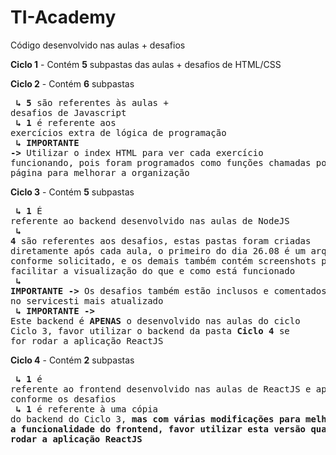 # TI-Academy
Código desenvolvido nas aulas + desafios

**Ciclo 1** - Contém **5** subpastas das aulas + desafios de HTML/CSS

**Ciclo 2** - Contém **6** subpastas<br /><pre>
  **↳ 5** são referentes às aulas + desafios de Javascript<br />
  **↳ 1** é referente aos exercícios extra de lógica de programação<br />
  **↳ IMPORTANTE ->** Utilizar o index HTML para ver cada exercício funcionando, pois foram programados
  como funções chamadas por botões na página para melhorar a organização<br /></pre>
**Ciclo 3** - Contém **5** subpastas<br /><pre>
  **↳ 1** É referente ao backend desenvolvido nas aulas de NodeJS <br />
  **↳ 4** são referentes aos desafios, estas pastas foram criadas diretamente após cada aula, o primeiro
  do dia 26.08 é um arquivo PDF conforme solicitado, e os demais também contém screenshots para facilitar
  a visualização do que e como está funcionado<br />
  **↳ IMPORTANTE ->** Os desafios também estão inclusos e comentados no servicesti mais atualizado<br />
  **↳ IMPORTANTE ->** Este backend é **APENAS** o desenvolvido nas aulas do ciclo Ciclo 3, favor utilizar
  o backend da pasta **Ciclo 4** se for rodar a aplicação ReactJS<br /></pre>
**Ciclo 4** - Contém **2** subpastas<br /><pre>
  **↳ 1** é referente ao frontend desenvolvido nas aulas de ReactJS e aprimorado conforme os desafios<br />
  **↳ 1** é referente à uma cópia do backend do Ciclo 3, **mas com várias modificações para melhorar a funcionalidade
  do frontend, favor utilizar esta versão quando for rodar a aplicação ReactJS**<br />
